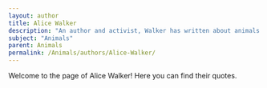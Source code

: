 ```yaml
---
layout: author
title: Alice Walker
description: "An author and activist, Walker has written about animals in the context of feminism and social justice, emphasizing the interconnectedness of all living beings."
subject: "Animals"
parent: Animals
permalink: /Animals/authors/Alice-Walker/
---
```


Welcome to the page of Alice Walker! Here you can find their quotes.
